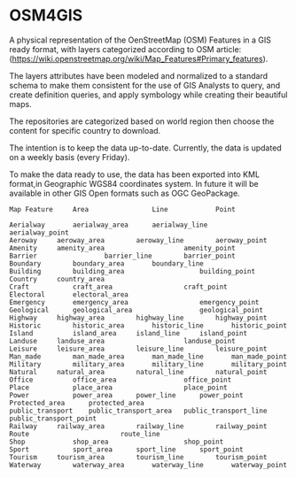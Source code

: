 # OSM4GIS
A physical representation of the OenStreetMap (OSM) Features in a GIS ready format, with layers categorized according to OSM article: (https://wiki.openstreetmap.org/wiki/Map_Features#Primary_features).

The layers attributes have been modeled and normalized to a standard schema to make them consistent for the use of GIS Analysts to query, and create definition queries, and apply symbology while creating their beautiful maps.

The repositories are categorized based on world region then choose the content for specific country to download.

The intention is to keep the data up-to-date.
Currently, the data is updated on a weekly basis (every Friday).

To make the data ready to use, the data has been exported into KML format,in Geographic WGS84 coordinates system.
In future it will be available in other GIS Open formats such as OGC GeoPackage.


```
Map Feature		Area				Line			Point
                                                                                
Aerialway		aerialway_area		aerialway_line		aerialway_point
Aeroway		aeroway_area		aeroway_line		aeroway_point
Amenity		amenity_area					amenity_point
Barrier					barrier_line		barrier_point
Boundary		boundary_area		boundary_line	
Building		building_area					building_point
Country		country_area		
Craft			craft_area					craft_point
Electoral		electoral_area		
Emergency		emergency_area					emergency_point
Geological		geological_area					geological_point
Highway		highway_area		highway_line		highway_point
Historic		historic_area		historic_line		historic_point
Island			island_area		island_line		island_point
Landuse		landuse_area					landuse_point
Leisure		leisure_area		leisure_line		leisure_point
Man_made		man_made_area		man_made_line		man_made_point
Military		military_area		military_line		military_point
Natural		natural_area		natural_line		natural_point
Office			office_area					office_point
Place			place_area					place_point
Power			power_area		power_line		power_point
Protected_area		protected_area		
public_transport	public_transport_area	public_transport_line	public_transport_point
Railway		railway_area		railway_line		railway_point
Route						route_line	
Shop			shop_area					shop_point
Sport			sport_area		sport_line		sport_point
Tourism		tourism_area		tourism_line		tourism_point
Waterway		waterway_area		waterway_line		waterway_point
```